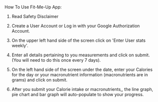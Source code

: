How To Use Fit-Me-Up App:

1. Read Safety Disclaimer

2. Create a User Account or Log in with your Google Authorization Account.

3. On the upper left hand side of the screen click on 'Enter User stats weekly'.

4. Enter all details pertaining to you measurements and click on submit. (You will need to do this once every 7 days).

5. On the left hand side of the screen under the date, enter your Calories for the day or your macronutrient information (macronutrients are in grams) and click on submit.

6. After you submit your Calorie intake or macronutrients,, the line graph, pie chart and bar graph will auto-populate to show your progress.

